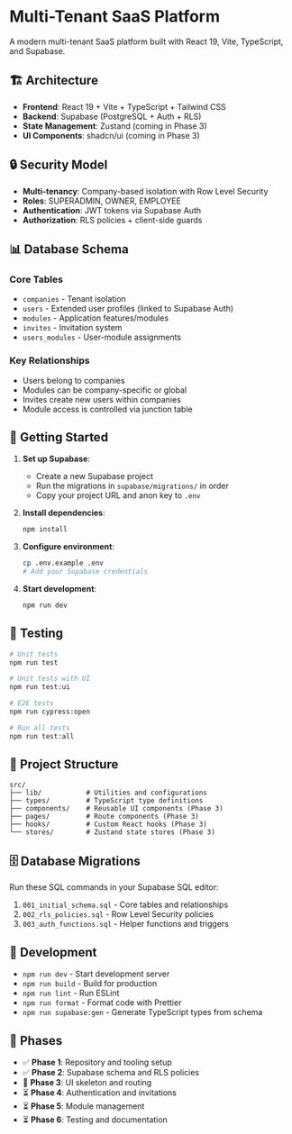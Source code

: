 # Multi-Tenant SaaS Platform

A modern multi-tenant SaaS platform built with React 19, Vite, TypeScript, and Supabase.

## 🏗️ Architecture

- **Frontend**: React 19 + Vite + TypeScript + Tailwind CSS
- **Backend**: Supabase (PostgreSQL + Auth + RLS)
- **State Management**: Zustand (coming in Phase 3)
- **UI Components**: shadcn/ui (coming in Phase 3)

## 🔒 Security Model

- **Multi-tenancy**: Company-based isolation with Row Level Security
- **Roles**: SUPERADMIN, OWNER, EMPLOYEE
- **Authentication**: JWT tokens via Supabase Auth
- **Authorization**: RLS policies + client-side guards

## 📊 Database Schema

### Core Tables
- `companies` - Tenant isolation
- `users` - Extended user profiles (linked to Supabase Auth)
- `modules` - Application features/modules
- `invites` - Invitation system
- `users_modules` - User-module assignments

### Key Relationships
- Users belong to companies
- Modules can be company-specific or global
- Invites create new users within companies
- Module access is controlled via junction table

## 🚀 Getting Started

1. **Set up Supabase**:
   - Create a new Supabase project
   - Run the migrations in `supabase/migrations/` in order
   - Copy your project URL and anon key to `.env`

2. **Install dependencies**:
   ```bash
   npm install
   ```

3. **Configure environment**:
   ```bash
   cp .env.example .env
   # Add your Supabase credentials
   ```

4. **Start development**:
   ```bash
   npm run dev
   ```

## 🧪 Testing

```bash
# Unit tests
npm run test

# Unit tests with UI
npm run test:ui

# E2E tests
npm run cypress:open

# Run all tests
npm run test:all
```

## 📁 Project Structure

```
src/
├── lib/           # Utilities and configurations
├── types/         # TypeScript type definitions
├── components/    # Reusable UI components (Phase 3)
├── pages/         # Route components (Phase 3)
├── hooks/         # Custom React hooks (Phase 3)
└── stores/        # Zustand state stores (Phase 3)
```

## 🗄️ Database Migrations

Run these SQL commands in your Supabase SQL editor:

1. `001_initial_schema.sql` - Core tables and relationships
2. `002_rls_policies.sql` - Row Level Security policies  
3. `003_auth_functions.sql` - Helper functions and triggers

## 🔧 Development

- `npm run dev` - Start development server
- `npm run build` - Build for production
- `npm run lint` - Run ESLint
- `npm run format` - Format code with Prettier
- `npm run supabase:gen` - Generate TypeScript types from schema

## 🎯 Phases

- ✅ **Phase 1**: Repository and tooling setup
- ✅ **Phase 2**: Supabase schema and RLS policies
- 🔄 **Phase 3**: UI skeleton and routing
- ⏳ **Phase 4**: Authentication and invitations
- ⏳ **Phase 5**: Module management
- ⏳ **Phase 6**: Testing and documentation